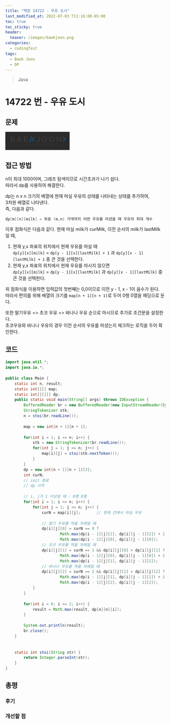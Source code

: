 ```yaml
---
title: "백준 14722 - 우유 도시"
last_modified_at: 2022-07-03 T11:16:00-05:00
toc: true
toc_sticky: true
header:
  teaser: /images/baekjoon.png
categories:
  - codingTest
tags:
  - Baek Joon
  - DP
---
```


> Java

# 14722 번 - 우유 도시

## 문제

[<img src="/images/baekjoon.png" width="40%" height="40%">](https://www.acmicpc.net/problem/14722)

## 접근 방법

n이 최대 1000이며, 그래프 탐색이므로 시간초과가 나기 쉽다.  
따라서 dp를 사용하여 해결한다.

dp는 n x n 크기의 배열에 현재 마실 우유의 상태를 나타내는 상태를 추가하여,  
3차원 배열로 나타낸다.  
즉, 다음과 같다.

```java
dp[m][n][milk] = 좌표 (m,n) 가게까지 어떤 우유를 마셨을 때 우유의 최대 개수
```

이후 점화식은 다음과 같다.
현재 마실 milk가 curMilk, 이전 순서의 milk가 lastMilk 일 때,

1. 현재 y,x 좌표의 위치에서 현재 우유를 마실 때  
   `dp[y][x][milk]` = `dp[y - 1][x][lastMilk] + 1` 과 `dp[y][x - 1][lastMilk] + 1` 중 큰 것을 선택한다.
2. 현재 y,x 좌표의 위치에서 현재 우유를 마시지 않으면  
   `dp[y][x][milk]` = `dp[y - 1][x][lastMilk]` 과 `dp[y][x - 1][lastMilk]` 중 큰 것을 선택한다.

위 점화식을 이용하면 입력값의 첫번째는 0,0이므로 이전 y - 1, x - 1이 음수가 된다.  
따라서 편의를 위해 배열의 크기를 `map[n + 1][n + 1]`로 두어 0행 0열을 패딩으로 둔다.

또한 딸기우유 => 초코 우유 => 바나나 우유 순으로 마시므로 추가로 조건문을 설정한다.  
초코우유와 바나나 우유의 경우 이전 순서의 우유를 마셨는지 체크하는 로직을 두어 확인한다.

## 코드

```java
import java.util.*;
import java.io.*;

public class Main {
	static int n, result;
	static int[][] map;
	static int[][][] dp;
	public static void main(String[] args) throws IOException {
		BufferedReader br = new BufferedReader(new InputStreamReader(System.in));
    	StringTokenizer stk;
    	n = stoi(br.readLine());

    	map = new int[n + 1][n + 1];

    	for(int i = 1; i <= n; i++) {
    		stk = new StringTokenizer(br.readLine());
    		for(int j = 1; j <= n; j++) {
    			map[i][j] = stoi(stk.nextToken());
    		}
    	}
    	dp = new int[n + 1][n + 1][3];
    	int curN;
    	// init 종료
    	// dp 시작

    	// i, j가 1 이상일 때 : 0행 0열
    	for(int i = 1; i <= n; i++) {
    		for(int j = 1; j <= n; j++) {
    			curN = map[i][j];		// 현재 칸에서 마실 우유

				// 딸기 우유를 먹을 차례일 때
				dp[i][j][0] = curN == 0 ?
						Math.max(dp[i - 1][j][2], dp[i][j - 1][2]) + 1 :
						Math.max(dp[i - 1][j][0], dp[i][j - 1][0]);
				// 초코 우유를 먹을 차례일 때
				dp[i][j][1] = curN == 1 && dp[i][j][0] > dp[i][j][1] ?
						Math.max(dp[i - 1][j][0], dp[i][j - 1][0]) + 1 :
						Math.max(dp[i - 1][j][1], dp[i][j - 1][1]);
				// 바나나 우유를 먹을 차례일 때
				dp[i][j][2] = curN == 2 && dp[i][j][1] > dp[i][j][2] ?
						Math.max(dp[i - 1][j][1], dp[i][j - 1][1]) + 1 :
						Math.max(dp[i - 1][j][2], dp[i][j - 1][2]);
    		}
    	}

    	for(int i = 0; i <= 2; i++) {
    		result = Math.max(result, dp[n][n][i]);
    	}

    	System.out.println(result);
    	br.close();
	}


	static int stoi(String str) {
    	return Integer.parseInt(str);
    }
}
```

## 총평

### 후기

### 개선할 점
